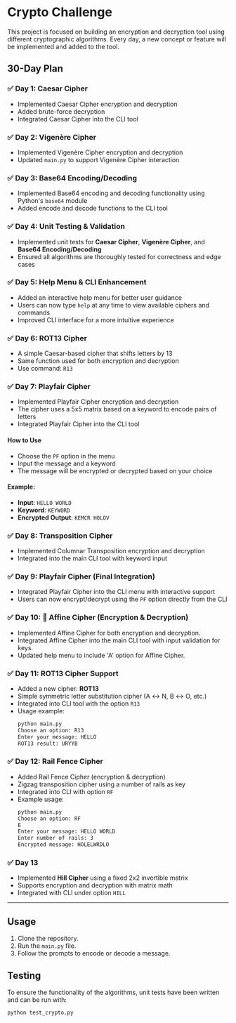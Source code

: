 # Crypto Challenge

This project is focused on building an encryption and decryption tool using different cryptographic algorithms. Every day, a new concept or feature will be implemented and added to the tool.

## 30-Day Plan

### ✅ Day 1: Caesar Cipher
- Implemented Caesar Cipher encryption and decryption
- Added brute-force decryption
- Integrated Caesar Cipher into the CLI tool

### ✅ Day 2: Vigenère Cipher
- Implemented Vigenère Cipher encryption and decryption
- Updated `main.py` to support Vigenère Cipher interaction

### ✅ Day 3: Base64 Encoding/Decoding
- Implemented Base64 encoding and decoding functionality using Python's `base64` module
- Added encode and decode functions to the CLI tool

### ✅ Day 4: Unit Testing & Validation
- Implemented unit tests for **Caesar Cipher**, **Vigenère Cipher**, and **Base64 Encoding/Decoding**
- Ensured all algorithms are thoroughly tested for correctness and edge cases

### ✅ Day 5: Help Menu & CLI Enhancement
- Added an interactive help menu for better user guidance
- Users can now type `help` at any time to view available ciphers and commands
- Improved CLI interface for a more intuitive experience

### ✅ Day 6: ROT13 Cipher
- A simple Caesar-based cipher that shifts letters by 13
- Same function used for both encryption and decryption
- Use command: `R13`

### ✅ Day 7: Playfair Cipher
- Implemented Playfair Cipher encryption and decryption
- The cipher uses a 5x5 matrix based on a keyword to encode pairs of letters
- Integrated Playfair Cipher into the CLI tool

#### How to Use
- Choose the `PF` option in the menu
- Input the message and a keyword
- The message will be encrypted or decrypted based on your choice

#### Example:
- **Input**: `HELLO WORLD`
- **Keyword**: `KEYWORD`
- **Encrypted Output**: `KEMCR HOLOV`

### ✅ Day 8: Transposition Cipher
- Implemented Columnar Transposition encryption and decryption
- Integrated into the main CLI tool with keyword input

### ✅ Day 9: Playfair Cipher (Final Integration)
- Integrated Playfair Cipher into the CLI menu with interactive support
- Users can now encrypt/decrypt using the `PF` option directly from the CLI


### ✅ Day 10: 🔐 Affine Cipher (Encryption & Decryption)
- Implemented Affine Cipher for both encryption and decryption.
- Integrated Affine Cipher into the main CLI tool with input validation for keys.
- Updated help menu to include 'A' option for Affine Cipher.

### ✅ Day 11: ROT13 Cipher Support

- Added a new cipher: **ROT13**
- Simple symmetric letter substitution cipher (A ↔ N, B ↔ O, etc.)
- Integrated into CLI tool with the option `R13`
- Usage example:
  ```bash
  python main.py
  Choose an option: R13
  Enter your message: HELLO
  ROT13 result: URYYB


### ✅ Day 12: Rail Fence Cipher

- Added Rail Fence Cipher (encryption & decryption)
- Zigzag transposition cipher using a number of rails as key
- Integrated into CLI with option `RF`
- Example usage:
  ```bash
  python main.py
  Choose an option: RF
  E
  Enter your message: HELLO WORLD
  Enter number of rails: 3
  Encrypted message: HOLELWRDLO

### ✅ Day 13
- Implemented **Hill Cipher** using a fixed 2x2 invertible matrix
- Supports encryption and decryption with matrix math
- Integrated with CLI under option `HILL`

---

## Usage

1. Clone the repository.
2. Run the `main.py` file.
3. Follow the prompts to encode or decode a message.

## Testing

To ensure the functionality of the algorithms, unit tests have been written and can be run with:

```bash
python test_crypto.py
